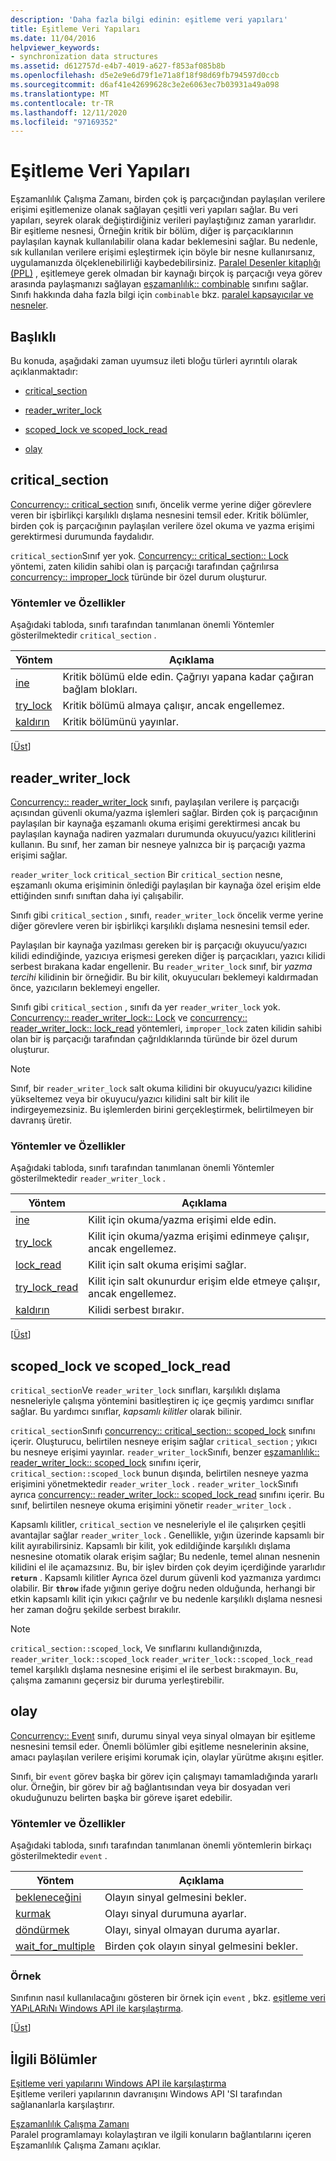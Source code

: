 ```yaml
---
description: 'Daha fazla bilgi edinin: eşitleme veri yapıları'
title: Eşitleme Veri Yapıları
ms.date: 11/04/2016
helpviewer_keywords:
- synchronization data structures
ms.assetid: d612757d-e4b7-4019-a627-f853af085b8b
ms.openlocfilehash: d5e2e9e6d79f1e71a8f18f98d69fb794597d0ccb
ms.sourcegitcommit: d6af41e42699628c3e2e6063ec7b03931a49a098
ms.translationtype: MT
ms.contentlocale: tr-TR
ms.lasthandoff: 12/11/2020
ms.locfileid: "97169352"
---
```

# <a name="synchronization-data-structures"></a>Eşitleme Veri Yapıları

Eşzamanlılık Çalışma Zamanı, birden çok iş parçacığından paylaşılan verilere erişimi eşitlemenize olanak sağlayan çeşitli veri yapıları sağlar. Bu veri yapıları, seyrek olarak değiştirdiğiniz verileri paylaştığınız zaman yararlıdır. Bir eşitleme nesnesi, Örneğin kritik bir bölüm, diğer iş parçacıklarının paylaşılan kaynak kullanılabilir olana kadar beklemesini sağlar. Bu nedenle, sık kullanılan verilere erişimi eşleştirmek için böyle bir nesne kullanırsanız, uygulamanızda ölçeklenebilirliği kaybedebilirsiniz. [Paralel Desenler kitaplığı (PPL)](../../parallel/concrt/parallel-patterns-library-ppl.md) , eşitlemeye gerek olmadan bir kaynağı birçok iş parçacığı veya görev arasında paylaşmanızı sağlayan [eşzamanlılık:: combinable](../../parallel/concrt/reference/combinable-class.md) sınıfını sağlar. Sınıfı hakkında daha fazla bilgi için `combinable` bkz. [paralel kapsayıcılar ve nesneler](../../parallel/concrt/parallel-containers-and-objects.md).

## <a name="sections"></a><a name="top"></a> Başlıklı

Bu konuda, aşağıdaki zaman uyumsuz ileti bloğu türleri ayrıntılı olarak açıklanmaktadır:

- [critical_section](#critical_section)

- [reader_writer_lock](#reader_writer_lock)

- [scoped_lock ve scoped_lock_read](#scoped_lock)

- [olay](#event)

## <a name="critical_section"></a><a name="critical_section"></a> critical_section

[Concurrency:: critical_section](../../parallel/concrt/reference/critical-section-class.md) sınıfı, öncelik verme yerine diğer görevlere veren bir işbirlikçi karşılıklı dışlama nesnesini temsil eder. Kritik bölümler, birden çok iş parçacığının paylaşılan verilere özel okuma ve yazma erişimi gerektirmesi durumunda faydalıdır.

`critical_section`Sınıf yer yok. [Concurrency:: critical_section:: Lock](reference/critical-section-class.md#lock) yöntemi, zaten kilidin sahibi olan iş parçacığı tarafından çağrılırsa [concurrency:: improper_lock](../../parallel/concrt/reference/improper-lock-class.md) türünde bir özel durum oluşturur.

### <a name="methods-and-features"></a>Yöntemler ve Özellikler

Aşağıdaki tabloda, sınıfı tarafından tanımlanan önemli Yöntemler gösterilmektedir `critical_section` .

|Yöntem|Açıklama|
|------------|-----------------|
|[ine](reference/critical-section-class.md#lock)|Kritik bölümü elde edin. Çağrıyı yapana kadar çağıran bağlam blokları.|
|[try_lock](reference/critical-section-class.md#try_lock)|Kritik bölümü almaya çalışır, ancak engellemez.|
|[kaldırın](reference/critical-section-class.md#unlock)|Kritik bölümünü yayınlar.|

[[Üst](#top)]

## <a name="reader_writer_lock"></a><a name="reader_writer_lock"></a> reader_writer_lock

[Concurrency:: reader_writer_lock](../../parallel/concrt/reference/reader-writer-lock-class.md) sınıfı, paylaşılan verilere iş parçacığı açısından güvenli okuma/yazma işlemleri sağlar. Birden çok iş parçacığının paylaşılan bir kaynağa eşzamanlı okuma erişimi gerektirmesi ancak bu paylaşılan kaynağa nadiren yazmaları durumunda okuyucu/yazıcı kilitlerini kullanın. Bu sınıf, her zaman bir nesneye yalnızca bir iş parçacığı yazma erişimi sağlar.

`reader_writer_lock` `critical_section` Bir `critical_section` nesne, eşzamanlı okuma erişiminin önlediği paylaşılan bir kaynağa özel erişim elde ettiğinden sınıfı sınıftan daha iyi çalışabilir.

Sınıfı gibi `critical_section` , sınıfı, `reader_writer_lock` öncelik verme yerine diğer görevlere veren bir işbirlikçi karşılıklı dışlama nesnesini temsil eder.

Paylaşılan bir kaynağa yazılması gereken bir iş parçacığı okuyucu/yazıcı kilidi edindiğinde, yazıcıya erişmesi gereken diğer iş parçacıkları, yazıcı kilidi serbest bırakana kadar engellenir. Bu `reader_writer_lock` sınıf, bir *yazma tercihi* kilidinin bir örneğidir. Bu bir kilit, okuyucuları beklemeyi kaldırmadan önce, yazıcıların beklemeyi engeller.

Sınıfı gibi `critical_section` , sınıfı da yer `reader_writer_lock` yok. [Concurrency:: reader_writer_lock:: Lock](reference/reader-writer-lock-class.md#lock) ve [concurrency:: reader_writer_lock:: lock_read](reference/reader-writer-lock-class.md#lock_read) yöntemleri, `improper_lock` zaten kilidin sahibi olan bir iş parçacığı tarafından çağrıldıklarında türünde bir özel durum oluşturur.

> [!NOTE]
> Sınıf, bir `reader_writer_lock` salt okuma kilidini bir okuyucu/yazıcı kilidine yükseltemez veya bir okuyucu/yazıcı kilidini salt bir kilit ile indirgeyemezsiniz. Bu işlemlerden birini gerçekleştirmek, belirtilmeyen bir davranış üretir.

### <a name="methods-and-features"></a>Yöntemler ve Özellikler

Aşağıdaki tabloda, sınıfı tarafından tanımlanan önemli Yöntemler gösterilmektedir `reader_writer_lock` .

|Yöntem|Açıklama|
|------------|-----------------|
|[ine](reference/reader-writer-lock-class.md#lock)|Kilit için okuma/yazma erişimi elde edin.|
|[try_lock](reference/reader-writer-lock-class.md#try_lock)|Kilit için okuma/yazma erişimi edinmeye çalışır, ancak engellemez.|
|[lock_read](reference/reader-writer-lock-class.md#lock_read)|Kilit için salt okuma erişimi sağlar.|
|[try_lock_read](reference/reader-writer-lock-class.md#try_lock_read)|Kilit için salt okunurdur erişim elde etmeye çalışır, ancak engellemez.|
|[kaldırın](reference/reader-writer-lock-class.md#unlock)|Kilidi serbest bırakır.|

[[Üst](#top)]

## <a name="scoped_lock-and-scoped_lock_read"></a><a name="scoped_lock"></a> scoped_lock ve scoped_lock_read

`critical_section`Ve `reader_writer_lock` sınıfları, karşılıklı dışlama nesneleriyle çalışma yöntemini basitleştiren iç içe geçmiş yardımcı sınıflar sağlar. Bu yardımcı sınıflar, *kapsamlı kilitler* olarak bilinir.

`critical_section`Sınıfı [concurrency:: critical_section:: scoped_lock](reference/critical-section-class.md#critical_section__scoped_lock_class) sınıfını içerir. Oluşturucu, belirtilen nesneye erişim sağlar `critical_section` ; yıkıcı bu nesneye erişimi yayınlar. `reader_writer_lock`Sınıfı, benzer [eşzamanlılık:: reader_writer_lock:: scoped_lock](reference/reader-writer-lock-class.md#scoped_lock_class) sınıfını içerir, `critical_section::scoped_lock` bunun dışında, belirtilen nesneye yazma erişimini yönetmektedir `reader_writer_lock` . `reader_writer_lock`Sınıfı ayrıca [concurrency:: reader_writer_lock:: scoped_lock_read](reference/reader-writer-lock-class.md#scoped_lock_read_class) sınıfını içerir. Bu sınıf, belirtilen nesneye okuma erişimini yönetir `reader_writer_lock` .

Kapsamlı kilitler, `critical_section` ve nesneleriyle el ile çalışırken çeşitli avantajlar sağlar `reader_writer_lock` . Genellikle, yığın üzerinde kapsamlı bir kilit ayırabilirsiniz. Kapsamlı bir kilit, yok edildiğinde karşılıklı dışlama nesnesine otomatik olarak erişim sağlar; Bu nedenle, temel alınan nesnenin kilidini el ile açamazsınız. Bu, bir işlev birden çok deyim içerdiğinde yararlıdır **`return`** . Kapsamlı kilitler Ayrıca özel durum güvenli kod yazmanıza yardımcı olabilir. Bir **`throw`** ifade yığının geriye doğru neden olduğunda, herhangi bir etkin kapsamlı kilit için yıkıcı çağrılır ve bu nedenle karşılıklı dışlama nesnesi her zaman doğru şekilde serbest bırakılır.

> [!NOTE]
> `critical_section::scoped_lock`, Ve sınıflarını kullandığınızda, `reader_writer_lock::scoped_lock` `reader_writer_lock::scoped_lock_read` temel karşılıklı dışlama nesnesine erişimi el ile serbest bırakmayın. Bu, çalışma zamanını geçersiz bir duruma yerleştirebilir.

## <a name="event"></a><a name="event"></a> olay

[Concurrency:: Event](../../parallel/concrt/reference/event-class.md) sınıfı, durumu sinyal veya sinyal olmayan bir eşitleme nesnesini temsil eder. Önemli bölümler gibi eşitleme nesnelerinin aksine, amacı paylaşılan verilere erişimi korumak için, olaylar yürütme akışını eşitler.

Sınıfı, bir `event` görev başka bir görev için çalışmayı tamamladığında yararlı olur. Örneğin, bir görev bir ağ bağlantısından veya bir dosyadan veri okuduğunuzu belirten başka bir göreve işaret edebilir.

### <a name="methods-and-features"></a>Yöntemler ve Özellikler

Aşağıdaki tabloda, sınıfı tarafından tanımlanan önemli yöntemlerin birkaçı gösterilmektedir `event` .

|Yöntem|Açıklama|
|------------|-----------------|
|[bekleneceğini](reference/event-class.md#wait)|Olayın sinyal gelmesini bekler.|
|[kurmak](reference/event-class.md#set)|Olayı sinyal durumuna ayarlar.|
|[döndürmek](reference/event-class.md#reset)|Olayı, sinyal olmayan duruma ayarlar.|
|[wait_for_multiple](reference/event-class.md#wait_for_multiple)|Birden çok olayın sinyal gelmesini bekler.|

### <a name="example"></a>Örnek

Sınıfının nasıl kullanılacağını gösteren bir örnek için `event` , bkz. [eşitleme veri YAPıLARıNı Windows API ile karşılaştırma](../../parallel/concrt/comparing-synchronization-data-structures-to-the-windows-api.md).

[[Üst](#top)]

## <a name="related-sections"></a>İlgili Bölümler

[Eşitleme veri yapılarını Windows API ile karşılaştırma](../../parallel/concrt/comparing-synchronization-data-structures-to-the-windows-api.md)<br/>
Eşitleme verileri yapılarının davranışını Windows API 'SI tarafından sağlananlarla karşılaştırır.

[Eşzamanlılık Çalışma Zamanı](../../parallel/concrt/concurrency-runtime.md)<br/>
Paralel programlamayı kolaylaştıran ve ilgili konuların bağlantılarını içeren Eşzamanlılık Çalışma Zamanı açıklar.

